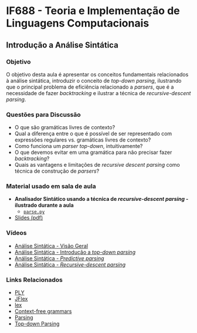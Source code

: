 # IF688 - Teoria e Implementação de Linguagens Computacionais

## Introdução a Análise Sintática

### Objetivo

O objetivo desta aula é apresentar os conceitos fundamentais relacionados à análise sintática, introduzir o conceito de *top-down parsing*, ilustrando que o principal problema de eficiência relacionado a _parsers_, que é a necessidade de fazer _backtracking_ e ilustrar a técnica de _recursive-descent parsing_.

### Questões para Discussão

- O que são gramáticas livres de contexto?
- Qual a diferença entre o que é possível de ser representado com expressões regulares vs. gramáticas livres de contexto?
- Como funciona um _parser top-down_, intuitivamente?
- O que devemos evitar em uma gramática para não precisar fazer _backtracking_?
- Quais as vantagens e limitações de _recursive descent parsing_ como técnica de construção de _parsers_?

### Material usado em sala de aula

- **Analisador Sintático usando a técnica de _recursive-descent parsing_ - ilustrado durante a aula**
  - [`parse.py`](https://raw.githubusercontent.com/if688/if688.github.io/master/2024-11-26/parse.py)
- [Slides (pdf)](https://drive.google.com/file/d/12O9y8lGoOVDjS9lzk7wjO-K5m1RMN4Z1/view)

### Vídeos

- [Análise Sintática - Visão Geral](https://www.youtube.com/watch?v=rfCp0uVJgIA&list=PLHoVp5NAbKJZanQ-2HnVc_REanYaSJ5bz&index=1)
- [Análise Sintática - Introdução a _top-down parsing_](https://www.youtube.com/watch?v=6sfHKWspncI)
- [Análise Sintática - _Predictive parsing_](https://www.youtube.com/watch?v=0wqEfuAZy8A)
- [Análise Sintática - _Recursive-descent parsing_](https://www.youtube.com/watch?v=-7B39_U6ZL4)

### Links Relacionados

- [PLY](https://ply.readthedocs.io/en/latest/index.html)
- [JFlex](http://jflex.de)
- [lex](http://dinosaur.compilertools.net/#lex)
- [Context-free grammars](https://en.wikipedia.org/wiki/Context-free_grammar)
- [Parsing](https://en.wikipedia.org/wiki/Parsing)
- [Top-down Parsing](https://en.wikipedia.org/wiki/Top-down_parsing)
